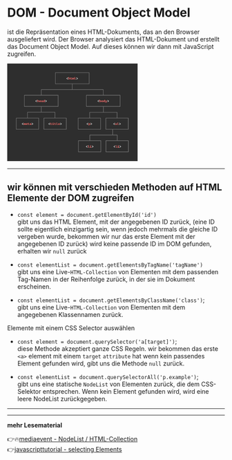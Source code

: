 # DOM - Document Object Model

ist die Repräsentation eines HTML-Dokuments, das an den Browser ausgeliefert wird. Der Browser analysiert das HTML-Dokument und erstellt das Document Object Model. Auf dieses können wir dann mit JavaScript zugreifen.

<img src="dom.jpg" alt="dom" width="60%">

---

## **wir können mit verschieden Methoden auf HTML Elemente der DOM zugreifen**

- `const element = document.getElementById('id')` \
gibt uns das HTML Element, mit der angegebenen ID zurück, (eine ID sollte eigentlich einzigartig sein, wenn jedoch mehrmals die gleiche ID vergeben wurde, bekommen wir nur das erste Element mit der angegebenen ID zurück)
wird keine passende ID im DOM gefunden, erhalten wir `null` zurück


- `const elementList = document.getElementsByTagName('tagName')`\
gibt uns eine Live-`HTML-Collection` von Elementen mit dem passenden Tag-Namen in der Reihenfolge zurück, in der sie im Dokument erscheinen. 

- `const elementList = document.getElementsByClassName('class')`;\
gibt uns eine Live-`HTML-Collection` von Elementen mit dem angegebenen Klassennamen zurück.



Elemente mit einem CSS Selector auswählen


- `const element = document.querySelector('a[target]')`;\
diese Methode akzeptiert ganze CSS Regeln. wir bekommen das erste `<a>` element mit einem `target` `attribute` hat
wenn kein passendes Element gefunden wird, gibt uns die Methode `null` zurück.

- `const elementList = document.querySelectorAll('p.example')`;\
gibt uns eine statische `NodeList` von Elementen zurück, die dem CSS-Selektor entsprechen. Wenn kein Element gefunden wird, wird eine leere NodeList zurückgegeben.

---

---
**mehr Lesematerial**

:point_right::fire:[mediaevent - NodeList / HTML-Collection](https://www.mediaevent.de/javascript/DOM-Nodes.html)\
:point_right:[javascripttutorial - selecting Elements](https://www.javascripttutorial.net/javascript-dom/javascript-getelementbyid/)


